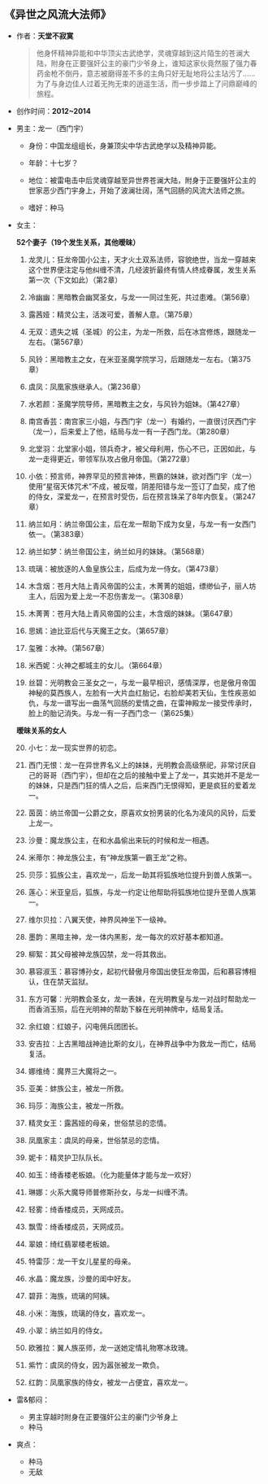 ## 《异世之风流大法师》

- 作者：**天堂不寂寞**
  
    > 他身怀精神异能和中华顶尖古武绝学，灵魂穿越到这片陌生的苍澜大陆，附身在正要强奸公主的豪门少爷身上，谁知这家伙竟然服了强力春药金枪不倒丹，意志被磨得差不多的主角只好无耻地将公主玷污了……为了与身边佳人过着无拘无束的逍遥生活，而一步步踏上了问鼎巅峰的旅程。

- 创作时间：**2012~2014**

- 男主：龙一（西门宇）

  * 身份：中国龙组组长，身兼顶尖中华古武绝学以及精神异能。
  
  * 年龄：十七岁？
  * 地位：被雷电击中后灵魂穿越至异世界苍澜大陆，附身于正要强奸公主的世家恶少西门宇身上，开始了波澜壮阔，荡气回肠的风流大法师之旅。
  * 嗜好：种马

- 女主：

  **52个妻子（19个发生关系，其他暧昧）**
  1. 龙灵儿：狂龙帝国小公主，天才火土双系法师，容貌绝世，当龙一穿越来这个世界便注定与他纠缠不清，几经波折最终有情人终成眷属，发生关系第一次（下文如此）（第2章）
   
  2. 冷幽幽：黑暗教会幽冥圣女，与龙一一同过生死，共过患难。（第56章）
  3. 露茜娅：精灵公主，活泼可爱，善解人意。（第75章）
  4. 无双：遗失之城（圣城）的公主，为龙一所救，后在冰宫修炼，跟随龙一左右。（第567章）
  5. 风铃：黑暗教主之女，在米亚圣魔学院学习，后跟随龙一左右。（第375章）
  6. 虞凤：凤凰家族继承人。（第236章）
  7. 水若颜：圣魔学院导师，黑暗教主之女，与风铃为姐妹。（第427章）
  8. 南宫香芸：南宫家三小姐，与西门宇（龙一）有婚约，一直很讨厌西门宇（龙一），后来爱上了他，结局与龙一有一子西门龙。（第280章）
  9.  北堂羽：北堂家小姐，领兵奇才，被父母利用，伤心不已，正因如此，与龙一走得更近，带领军队攻占傲月帝国。（第272章）
  10. 小依：预言师，神界罕见的预言神体，熊霸的妹妹，欲对西门宇（龙一）使用“星宿天体咒术”不成，被反噬，阴差阳错与龙一签订了血契，成了他的侍女，深爱龙一，在预言时受伤，后在预言珠呆了8年内恢复。（第247章）
  11. 纳兰如月：纳兰帝国公主，后在龙一帮助下成为女皇，与龙一有一女西门依一。（第383章）
  12. 纳兰如梦：纳兰帝国公主，纳兰如月的妹妹。（第568章）
  13. 琉璃：被放逐的人鱼皇族公主，后成为龙一侍女。（第473章）
  14. 木含烟：苍月大陆上青风帝国的公主，木菁菁的姐姐，缥缈仙子，丽人坊主人，后因为爱上龙一不忍伤害龙一。（第308章）
  15. 木菁菁：苍月大陆上青风帝国的公主，木含烟的妹妹。（第647章）
  16. 思嫣：迪比亚后代与天魔王之女。（第657章）
  17. 玺雅：水神。（第567章）
  18. 米西妮：火神之都城主的女儿。（第664章）
  19. 丝碧：光明教会三圣女之一，与龙一最早相识，感情深厚，也是傲月帝国神秘的莫西族人，左脸有一大片血红胎记，右脸却美若天仙，生性疾恶如仇，与龙一谱写出一曲荡气回肠的爱情之曲，在雷神殿龙一接受传承时，脸上的胎记消失。与龙一有一子西门念一（第625集）
   
  **暧昧关系的女人**

  20. 小七：龙一现实世界的初恋。

  21. 西门无恨：龙一在异世界名义上的妹妹，光明教会高级祭祀，非常讨厌自己的哥哥（西门宇），但却在之后的接触中爱上了龙一，其实她并不是龙一的妹妹，只是西门狂的情人之后，后来西门无恨得知，更是疯狂的爱着龙一。
  22. 茵茵：纳兰帝国一公爵之女，原喜欢女扮男装的化名为凌风的风铃，后爱上龙一。
  23. 沙曼：魔龙族公主，在和水晶偷出来玩的时候和龙一相遇。
  24. 米蒂尔：神龙族公主，有“神龙族第一霸王龙”之称。
  25. 贝莎：狐族公主，喜欢龙一，后龙一助其将狐族地位提升到兽人族第一。
  26. 莲心：米亚皇后，狐族，与龙一约定让他帮助将狐族地位提升至兽人族第一。
  27. 维尔贝拉：八翼天使，神界风神坐下一级神。
  28. 墨韵：黑暗主神，龙一体内黑影，龙一每次的欢好基本都知道。
  29. 柳絮：其父母被神龙族囚禁，龙一将其救出。
  30. 慕容淑玉：慕容博孙女，起初代替傲月帝国出使狂龙帝国，后和慕容博相认，住在禁天监狱。
  31. 东方可馨：光明教会圣女，龙一表妹，在光明教皇与龙一对战时帮助龙一而香消玉殒，后在光明神的帮助下躲在光明神牌中，结局复活。
  32. 余红娘：红娘子，闪电佣兵团团长。
  33. 安吉拉：上古黑暗战神迪比斯的女儿，在神界战争中为救龙一而亡，结局复活。
  34. 娜维绮：魔界三大魔将之一。
  35. 亚美：蚌族公主，被龙一所救。
  36. 玛莎：海族公主，被龙一所救。
  37. 精灵女王：露茜娅的母亲，世俗禁忌的恋情。
  38. 凤凰家主：虞凤的母亲，世俗禁忌的恋情。
  39. 妮卡：精灵护卫队队长。
  40. 如玉：绮香楼老板娘。（化为能量体才能与龙一欢好）
  41. 琳娜：火系大魔导师普修斯孙女，与龙一纠缠不清。
  42. 轻雾：绮香楼成员，天网成员。
  43. 飘雪：绮香楼成员，天网成员。
  44. 翠娘：绮红翡翠楼老板娘。
  45. 特雷莎：龙一干女儿星星的母亲。
  46. 水晶：魔龙族，沙曼的闺中好友。
  47. 碧菲：海族，琉璃的阿姨。
  48. 小米：海族，琉璃的侍女，喜欢龙一。
  49. 小翠：纳兰如月的侍女。
  50. 欧雅拉：翼人族巫师，龙一送她定情礼物寒冰玫瑰。
  51. 紫竹：虞凤的侍女，因为嚣张被龙一欺负。
  52. 红韵：凤凰家族的侍女，被龙一占便宜，喜欢龙一。

- 雷&郁闷：

  * 男主穿越时附身在正要强奸公主的豪门少爷身上
  * 种马

- 爽点：
  
  * 种马
  * 无敌